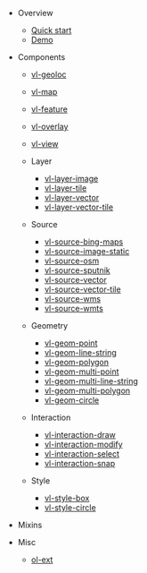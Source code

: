 * Overview

  * [Quick start](/docs/quickstart.md)
  * [Demo](/docs/demo.md)

* Components
  
  * [vl-geoloc](/docs/component/geoloc.md)
  * [vl-map](/docs/component/map.md)
  * [vl-feature](/docs/component/feature.md)
  * [vl-overlay](/docs/component/overlay.md)
  * [vl-view](/docs/component/view.md)

  * Layer

    * [vl-layer-image](/docs/component/image-layer.md)
    * [vl-layer-tile](/docs/component/tile-layer.md)
    * [vl-layer-vector](/docs/component/vector-layer.md)
    * [vl-layer-vector-tile](/docs/component/vector-tile-layer.md)

  * Source

    * [vl-source-bing-maps](/docs/component/bing-maps-source.md)
    * [vl-source-image-static](/docs/component/image-static-source.md)
    * [vl-source-osm](/docs/component/osm-source.md)
    * [vl-source-sputnik](/docs/component/sputnik-source.md)
    * [vl-source-vector](/docs/component/vector-source.md)
    * [vl-source-vector-tile](/docs/component/vector-tile-source.md)
    * [vl-source-wms](/docs/component/wms-source.md)
    * [vl-source-wmts](/docs/component/wmts-source.md)

  * Geometry

    * [vl-geom-point](/docs/component/point-geom.md)
    * [vl-geom-line-string](/docs/component/line-string-geom.md)
    * [vl-geom-polygon](/docs/component/polygon-geom.md)
    * [vl-geom-multi-point](/docs/component/multi-point-geom.md)
    * [vl-geom-multi-line-string](/docs/component/multi-line-string-geom.md)
    * [vl-geom-multi-polygon](/docs/component/multi-polygon-geom.md)
    * [vl-geom-circle](/docs/component/circle-geom.md)

  * Interaction

    * [vl-interaction-draw](/docs/component/draw-interaction.md)
    * [vl-interaction-modify](/docs/component/modify-interaction.md)
    * [vl-interaction-select](/docs/component/select-interaction.md)
    * [vl-interaction-snap](/docs/component/snap-interaction.md)

  * Style

    * [vl-style-box](/docs/component/style-box.md)
    * [vl-style-circle](/docs/component/circle-style.md)

* Mixins
  
* Misc

  * [ol-ext](/docs/misc/ol-ext.md)
